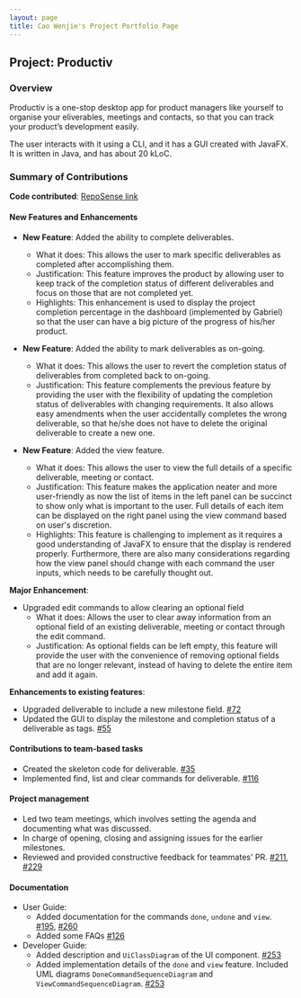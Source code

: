 ```yaml
---
layout: page
title: Cao Wenjie's Project Portfolio Page
---
```


## Project: Productiv

### Overview
Productiv is a one-stop desktop app for product managers like yourself to organise your eliverables, meetings and contacts, 
so that you can track your product’s development easily. 

The user interacts with it using a CLI, and it has a GUI created with JavaFX. It is written in Java, and has about 20 kLoC.

### Summary of Contributions

**Code contributed**: [RepoSense link](https://nus-cs2103-ay2021s1.github.io/tp-dashboard/#breakdown=true&search=shadowezz&sort=groupTitle&sortWithin=title&since=2020-08-14&timeframe=commit&mergegroup=&groupSelect=groupByRepos&checkedFileTypes=docs~functional-code~test-code~other)

#### New Features and Enhancements

* **New Feature**: Added the ability to complete deliverables.
  * What it does: This allows the user to mark specific deliverables as completed after accomplishing them.
  * Justification: This feature improves the product by allowing user to keep track of the completion status of different deliverables and 
  focus on those that are not completed yet.
  * Highlights: This enhancement is used to display the project completion percentage in the dashboard (implemented by Gabriel) so 
  that the user can have a big picture of the progress of his/her product.
  
* **New Feature**: Added the ability to mark deliverables as on-going.
  * What it does: This allows the user to revert the completion status of deliverables from completed back to on-going.
  * Justification: This feature complements the previous feature by providing the user with the flexibility of updating the completion
  status of deliverables with changing requirements. It also allows easy amendments when the user accidentally completes the wrong deliverable,
  so that he/she does not have to delete the original deliverable to create a new one. 
 
* **New Feature**: Added the view feature.
    * What it does: This allows the user to view the full details of a specific deliverable, meeting or contact.
    * Justification: This feature makes the application neater and more user-friendly as now the list of items in the left panel
    can be succinct to show only what is important to the user. Full details of each item can be displayed on the right panel using
    the view command based on user's discretion.
    * Highlights: This feature is challenging to implement as it requires a good understanding of JavaFX to ensure that the display is 
    rendered properly. Furthermore, there are also many considerations regarding how the view panel should change with each command the user
    inputs, which needs to be carefully thought out.

**Major Enhancement**:
  * Upgraded edit commands to allow clearing an optional field
    * What it does: Allows the user to clear away information from an optional field of an existing deliverable, meeting or contact through the 
    edit command.
    * Justification: As optional fields can be left empty, this feature will provide the user with the convenience of removing optional fields that 
    are no longer relevant, instead of having to delete the entire item and add it again.
    
**Enhancements to existing features**:
  * Upgraded deliverable to include a new milestone field. [\#72](https://github.com/AY2021S1-CS2103T-F11-2/tp/pull/72)
  * Updated the GUI to display the milestone and completion status of a deliverable as tags. [\#55](https://github.com/AY2021S1-CS2103T-F11-2/tp/pull/55) 

#### Contributions to team-based tasks
   * Created the skeleton code for deliverable. [\#35](https://github.com/AY2021S1-CS2103T-F11-2/tp/pull/35)
   * Implemented find, list and clear commands for deliverable. [\#116](https://github.com/AY2021S1-CS2103T-F11-2/tp/pull/116)

#### Project management
  * Led two team meetings, which involves setting the agenda and documenting what was discussed.
  * In charge of opening, closing and assigning issues for the earlier milestones.
  * Reviewed and provided constructive feedback for teammates' PR. [\#211](https://github.com/AY2021S1-CS2103T-F11-2/tp/pull/211),
  [\#229](https://github.com/AY2021S1-CS2103T-F11-2/tp/pull/229)

#### Documentation
  * User Guide:
    * Added documentation for the commands `done`, `undone` and `view`. [\#195](https://github.com/AY2021S1-CS2103T-F11-2/tp/pull/195),
    [\#260](https://github.com/AY2021S1-CS2103T-F11-2/tp/pull/260)
    * Added some FAQs [\#126](https://github.com/AY2021S1-CS2103T-F11-2/tp/pull/126)
  * Developer Guide:
    * Added description and `UiClassDiagram` of the UI component. [\#253](https://github.com/AY2021S1-CS2103T-F11-2/tp/pull/253)
    * Added implementation details of the `done` and `view` feature. Included UML diagrams `DoneCommandSequenceDiagram` and 
    `ViewCommandSequenceDiagram`. [\#253](https://github.com/AY2021S1-CS2103T-F11-2/tp/pull/253)
   



